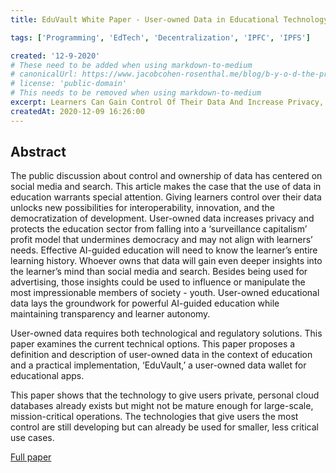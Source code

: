 ```yaml
---
title: EduVault White Paper - User-owned Data in Educational Technology

tags: ['Programming', 'EdTech', 'Decentralization', 'IPFC', 'IPFS']

created: '12-9-2020'
# These need to be added when using markdown-to-medium
# canonicalUrl: https://www.jacobcohen-rosenthal.me/blog/b-y-o-d-the-promise-of-user-siloed-data-in-ed-tech-and-beyond
# license: 'public-domain'
# This needs to be removed when using markdown-to-medium
excerpt: Learners Can Gain Control Of Their Data And Increase Privacy, Interoperability, And Utility.
createdAt: 2020-12-09 16:26:00
---
```


## Abstract

The public discussion about control and ownership of data has centered on social media and search. This article makes the case that the use of data in education warrants special attention. Giving learners control over their data unlocks new possibilities for interoperability, innovation, and the democratization of development. User-owned data increases privacy and protects the education sector from falling into a ‘surveillance capitalism’ profit model that undermines democracy and may not align with learners’ needs. Effective AI-guided education will need to know the learner’s entire learning history. Whoever owns that data will gain even deeper insights into the learner’s mind than social media and search. Besides being used for advertising, those insights could be used to influence or manipulate the most impressionable members of society - youth. User-owned educational data lays the groundwork for powerful AI-guided education while maintaining transparency and learner autonomy.

User-owned data requires both technological and regulatory solutions. This paper examines the current technical options. This paper proposes a definition and description of user-owned data in the context of education and a practical implementation, ‘EduVault,’ a user-owned data wallet for educational apps.

This paper shows that the technology to give users private, personal cloud databases already exists but might not be mature enough for large-scale, mission-critical operations. The technologies that give users the most control are still developing but can already be used for smaller, less critical use cases.

[Full paper](https://gateway.pinata.cloud/ipfs/QmXEDLYFzNFDwwyegEwKMGoF6UvJgNpnMahNtwLP237sL9)
